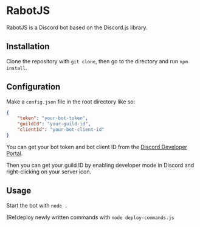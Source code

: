 # RabotJS

RabotJS is a Discord bot based on the Discord.js library.

## Installation
Clone the repository with `git clone`, then go to the directory and run
`npm install`.

## Configuration
Make a `config.json` file in the root directory like so:
```json
{
    "token": "your-bot-token",
    "guildId": "your-guild-id",
    "clientId": "your-bot-client-id"
}
```
You can get your bot token and bot client ID from the [Discord Developer Portal](https://discord.com/developers/applications).

Then you can get your guild ID by enabling developer mode in Discord and right-clicking on your server icon.

## Usage
Start the bot with `node .`

(Re)deploy newly written commands with `node deploy-commands.js`
